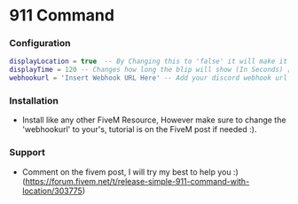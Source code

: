 # 911 Command
### Configuration
```lua
displayLocation = true  -- By Changing this to 'false' it will make it so your location is not displayed in chat and on the map--
displayTime = 120 -- Changes how long the blip will show (In Seconds) [Default 2 Mins] --  
webhookurl = 'Insert Webhook URL Here' -- Add your discord webhook url here, if you do not want this leave it blank (More info on FiveM post) --
```
### Installation 
* Install like any other FiveM Resource, However make sure to change the 'webhookurl' to your's, tutorial is on the FiveM post if needed :).

### Support
* Comment on the fivem post, I will try my best to help you :) (https://forum.fivem.net/t/release-simple-911-command-with-location/303775)

